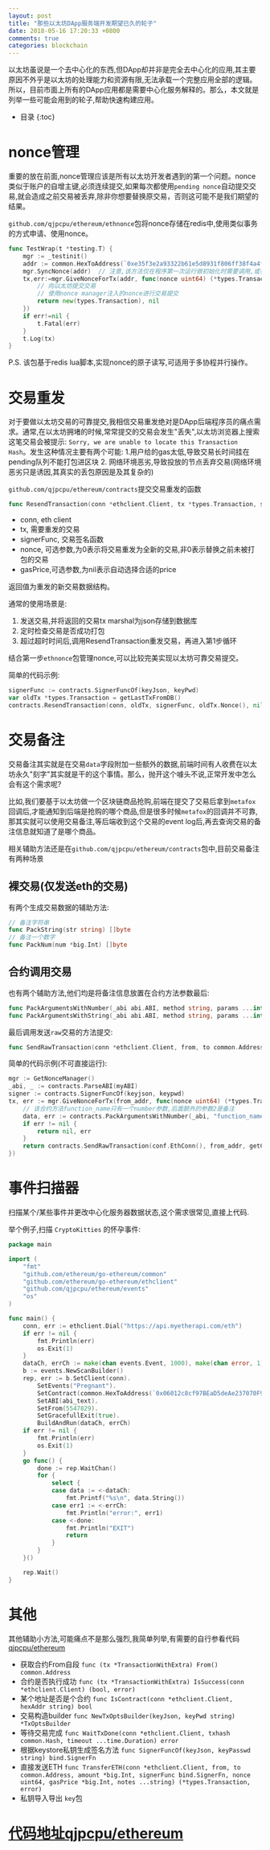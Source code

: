 ```yaml
---
layout: post
title: "那些以太坊DApp服务端开发期望已久的轮子"
date: 2018-05-16 17:20:33 +0800
comments: true
categories: blockchain 
---
```


以太坊虽说是一个去中心化的东西,但DApp却并非是完全去中心化的应用,其主要原因不外乎是以太坊的处理能力和资源有限,无法承载一个完整应用全部的逻辑。所以，目前市面上所有的DApp应用都是需要中心化服务解释的。那么，本文就是列举一些可能会用到的轮子,帮助快速构建应用。

<!-- more -->

* 目录
{:toc}

# nonce管理

重要的放在前面,nonce管理应该是所有以太坊开发者遇到的第一个问题。nonce类似于账户的自增主键,必须连续提交,如果每次都使用`pending nonce`自动提交交易,就会造成之前交易被丢弃,除非你想要替换原交易，否则这可能不是我们期望的结果。

`github.com/qjpcpu/ethereum/ethnonce`包将nonce存储在redis中,使用类似事务的方式申请、使用nonce。

```go
func TestWrap(t *testing.T) {
	mgr := _testinit()
	addr := common.HexToAddress(`0xe35f3e2a93322b61e5d8931f806ff38f4a4f4d88`)
    mgr.SyncNonce(addr)  // 注意,该方法仅在程序第一次运行做初始化时需要调用,或者nonce发生不一致时调用
	tx,err:=mgr.GiveNonceForTx(addr, func(nonce uint64) (*types.Transaction, error) {
        // 向以太坊提交交易
        // 使用nonce manager注入的nonce进行交易提交
		return new(types.Transaction), nil
	})
	if err!=nil {
		t.Fatal(err)
	}
    t.Log(tx)
}
```

P.S. 该包基于redis lua脚本,实现nonce的原子读写,可适用于多协程并行操作。

# 交易重发

对于要做以太坊交易的可靠提交,我相信交易重发绝对是DApp后端程序员的痛点需求。通常,在以太坊拥堵的时候,常常提交的交易会发生"丢失",以太坊浏览器上搜索这笔交易会被提示: `Sorry, we are unable to locate this Transaction Hash`。发生这种情况主要有两个可能: 1.用户给的gas太低,导致交易长时间挂在pending队列不能打包进区块 2. 网络环境恶劣,导致投放的节点丢弃交易(网络环境恶劣只是诱因,其真实的丢包原因是及其复杂的)

`github.com/qjpcpu/ethereum/contracts`提交交易重发的函数

```go
func ResendTransaction(conn *ethclient.Client, tx *types.Transaction, signerFunc bind.SignerFn, nonce uint64, gasPrice *big.Int) (*types.Transaction, error)
```

* conn, eth client
* tx, 需要重发的交易
* signerFunc, 交易签名函数
* nonce, 可选参数,为0表示将交易重发为全新的交易,非0表示替换之前未被打包的交易
* gasPrice,可选参数,为nil表示自动选择合适的price

返回值为重发的新交易数据结构。

通常的使用场景是:

1. 发送交易,并将返回的交易tx marshal为json存储到数据库
2. 定时检查交易是否成功打包
3. 超过超时时间后,调用ResendTransaction重发交易，再进入第1步循环

结合第一步`ethnonce`包管理nonce,可以比较完美实现以太坊可靠交易提交。

简单的代码示例:

```go
signerFunc := contracts.SignerFuncOf(keyJson, keyPwd)
var oldTx *types.Transaction = getLastTxFromDB()
contracts.ResendTransaction(conn, oldTx, signerFunc, oldTx.Nonce(), nil)
```

# 交易备注

交易备注其实就是在交易`data`字段附加一些额外的数据,前端时间有人收费在以太坊永久"刻字"其实就是干的这个事情。那么，抛开这个噱头不说,正常开发中怎么会有这个需求呢?

比如,我们要基于以太坊做一个区块链商品抢购,前端在提交了交易后拿到`metafox`回调后,才能通知到后端是抢购的哪个商品,但是很多时候`metafox`的回调并不可靠,那其实就可以使用交易备注,等后端收到这个交易的event log后,再去查询交易的备注信息就知道了是哪个商品。

相关辅助方法还是在`github.com/qjpcpu/ethereum/contracts`包中,目前交易备注有两种场景

## 裸交易(仅发送eth的交易)

有两个生成交易数据的辅助方法:

```go
// 备注字符串
func PackString(str string) []byte
// 备注一个数字
func PackNum(num *big.Int) []byte
```

## 合约调用交易

也有两个辅助方法,他们均是将备注信息放置在合约方法参数最后:

```go
func PackArgumentsWithNumber(_abi abi.ABI, method string, params ...interface{}) ([]byte, error)
func PackArgumentsWithString(_abi abi.ABI, method string, params ...interface{}) ([]byte, error)
```

最后调用发送`raw`交易的方法提交:

```go
func SendRawTransaction(conn *ethclient.Client, from, to common.Address, value *big.Int, data []byte, signerFunc bind.SignerFn, nonce uint64, gasPrice *big.Int, gasLimit uint64) (*types.Transaction, error)
```

简单的代码示例(不可直接运行):


```go
mgr := GetNonceManager()
_abi, _ := contracts.ParseABI(myABI)
signer := contracts.SignerFuncOf(keyjson, keypwd)
tx, err := mgr.GiveNonceForTx(from_addr, func(nonce uint64) (*types.Transaction, error) {
    // 该合约方法function_name只有一个number参数,后面额外的参数2是备注
	data, err := contracts.PackArgumentsWithNumber(_abi, "function_name", big.Int(1), big.Int(2))
	if err != nil {
		return nil, err
	}
	return contracts.SendRawTransaction(conf.EthConn(), from_addr, getContractAddress(), nil, data, signer, nonce, nil, 0)
})
```

# 事件扫描器

扫描某个/某些事件并更改中心化服务器数据状态,这个需求很常见,直接上代码.

举个例子,扫描 `CryptoKitties` 的怀孕事件:

```go
package main

import (
	"fmt"
	"github.com/ethereum/go-ethereum/common"
	"github.com/ethereum/go-ethereum/ethclient"
	"github.com/qjpcpu/ethereum/events"
	"os"
)

func main() {
	conn, err := ethclient.Dial("https://api.myetherapi.com/eth")
	if err != nil {
		fmt.Println(err)
		os.Exit(1)
	}
	dataCh, errCh := make(chan events.Event, 1000), make(chan error, 1)
	b := events.NewScanBuilder()
	rep, err := b.SetClient(conn).
		SetEvents("Pregnant").
		SetContract(common.HexToAddress(`0x06012c8cf97BEaD5deAe237070F9587f8E7A266d`)).
		SetABI(abi_text).
		SetFrom(5547829).
		SetGracefullExit(true).
		BuildAndRun(dataCh, errCh)
	if err != nil {
		fmt.Println(err)
		os.Exit(1)
	}
	go func() {
		done := rep.WaitChan()
		for {
			select {
			case data := <-dataCh:
				fmt.Printf("%s\n", data.String())
			case err1 := <-errCh:
				fmt.Println("error:", err1)
			case <-done:
				fmt.Println("EXIT")
				return
			}
		}
	}()

	rep.Wait()
}
```

# 其他

其他辅助小方法,可能痛点不是那么强烈,我简单列举,有需要的自行参看代码 [qjpcpu/ethereum](https://github.com/qjpcpu/ethereum)

* 获取合约From自段 `func (tx *TransactionWithExtra) From() common.Address`
* 合约是否执行成功 `func (tx *TransactionWithExtra) IsSuccess(conn *ethclient.Client) (bool, error)`
* 某个地址是否是个合约 `func IsContract(conn *ethclient.Client, hexAddr string) bool`
* 交易构造builder `func NewTxOptsBuilder(keyJson, keyPwd string) *TxOptsBuilder`
* 等待交易完成 `func WaitTxDone(conn *ethclient.Client, txhash common.Hash, timeout ...time.Duration) error`
* 根据keystore私钥生成签名方法 `func SignerFuncOf(keyJson, keyPasswd string) bind.SignerFn`
* 直接发送ETH `func TransferETH(conn *ethclient.Client, from, to common.Address, amount *big.Int, signerFunc bind.SignerFn, nonce uint64, gasPrice *big.Int, notes ...string) (*types.Transaction, error)`
* 私钥导入导出 `key`包

# [代码地址qjpcpu/ethereum](https://github.com/qjpcpu/ethereum)
